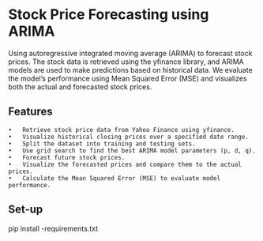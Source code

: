 # Stock Price Forecasting using ARIMA

Using autoregressive integrated moving average (ARIMA) to forecast stock prices. The stock data is retrieved using the yfinance library, and ARIMA models are used to make predictions based on historical data. We evaluate the model’s performance using Mean Squared Error (MSE) and visualizes both the actual and forecasted stock prices.

## Features

	•	Retrieve stock price data from Yahoo Finance using yfinance.
	•	Visualize historical closing prices over a specified date range.
	•	Split the dataset into training and testing sets.
	•	Use grid search to find the best ARIMA model parameters (p, d, q).
	•	Forecast future stock prices. 
	•	Visualize the forecasted prices and compare them to the actual prices.
	•	Calculate the Mean Squared Error (MSE) to evaluate model performance.


## Set-up

pip install -requirements.txt